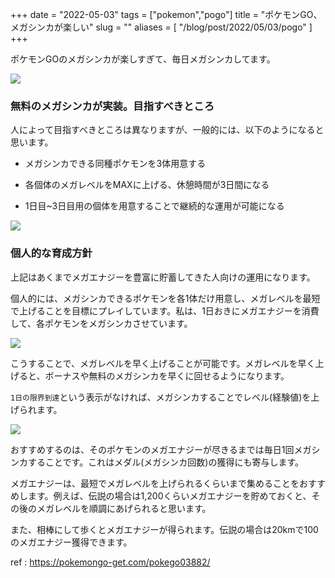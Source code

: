 +++
date = "2022-05-03"
tags = ["pokemon","pogo"]
title = "ポケモンGO、メガシンカが楽しい"
slug = ""
aliases = [
	"/blog/post/2022/05/03/pogo"
]
+++

ポケモンGOのメガシンカが楽しすぎて、毎日メガシンカしてます。

![](https://raw.githubusercontent.com/syui/img/master/other/pokemongo_20220503_0002.jpg)

### 無料のメガシンカが実装。目指すべきところ

人によって目指すべきところは異なりますが、一般的には、以下のようになると思います。

- メガシンカできる同種ポケモンを3体用意する

- 各個体のメガレベルをMAXに上げる、休憩時間が3日間になる

- 1日目~3日目用の個体を用意することで継続的な運用が可能になる

![](https://raw.githubusercontent.com/syui/img/master/other/pokemongo_20220503_0001.jpg)

### 個人的な育成方針

上記はあくまでメガエナジーを豊富に貯蓄してきた人向けの運用になります。

個人的には、メガシンカできるポケモンを各1体だけ用意し、メガレベルを最短で上げることを目標にプレイしています。私は、1日おきにメガエナジーを消費して、各ポケモンをメガシンカさせています。

![](https://raw.githubusercontent.com/syui/img/master/other/pokemongo_20220503_0004.jpg)

こうすることで、メガレベルを早く上げることが可能です。メガレベルを早く上げると、ボーナスや無料のメガシンカを早くに回せるようになります。

`1日の限界到達`という表示がなければ、メガシンカすることでレベル(経験値)を上げられます。

![](https://raw.githubusercontent.com/syui/img/master/other/pokemongo_20220503_0003.jpg)

おすすめするのは、そのポケモンのメガエナジーが尽きるまでは毎日1回メガシンカすることです。これはメダル(メガシンカ回数)の獲得にも寄与します。

メガエナジーは、最短でメガレベルを上げられるくらいまで集めることをおすすめします。例えば、伝説の場合は1,200くらいメガエナジーを貯めておくと、その後のメガレベルを順調にあげられると思います。

また、相棒にして歩くとメガエナジーが得られます。伝説の場合は20kmで100のメガエナジー獲得できます。

ref : https://pokemongo-get.com/pokego03882/

